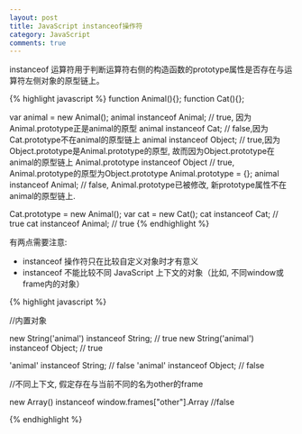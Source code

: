 ```yaml
---
layout: post
title: JavaScript instanceof操作符
category: JavaScript
comments: true
---
```

instanceof 运算符用于判断运算符右侧的构造函数的prototype属性是否存在与运算符左侧对象的原型链上。</br>



{% highlight javascript %}
function Animal(){};
function Cat(){};

var animal = new Animal();
animal instanceof Animal; // true, 因为Animal.prototype正是animal的原型
animal instanceof Cat; // false,因为Cat.prototype不在animal的原型链上
animal instanceof Object; // true,因为Object.prototype是Animal.prototype的原型, 故而因为Object.prototype在animal的原型链上
Animal.prototype instanceof Object // true, Animal.prototype的原型为Object.prototype
Animal.prototype = {};
animal instanceof Animal; // false, Animal.prototype已被修改, 新prototype属性不在animal的原型链上.

Cat.prototype = new Animal();
var cat = new Cat();
cat instanceof Cat; // true
cat instanceof Animal; // true
{% endhighlight %}

有两点需要注意:

- instanceof 操作符只在比较自定义对象时才有意义
- instanceof 不能比较不同 JavaScript 上下文的对象（比如, 不同window或frame内的对象）

{% highlight javascript %}

//内置对象

new String('animal') instanceof String; // true
new String('animal') instanceof Object; // true

'animal' instanceof String; // false
'animal' instanceof Object; // false

//不同上下文, 假定存在与当前不同的名为other的frame

new Array() instanceof window.frames["other"].Array //false

{% endhighlight %}
